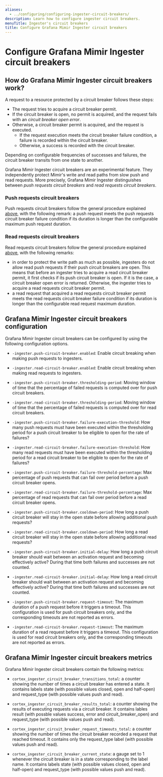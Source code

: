 ```yaml
---
aliases:
  - ../configuring/configuring-ingester-circuit-breakers/
description: Learn how to configure ingester circuit breakers.
menuTitle: Ingester's circuit breakers
title: Configure Grafana Mimir Ingester circuit breakers
---
```


# Configure Grafana Mimir Ingester circuit breakers

## How do Grafana Mimir Ingester circuit breakers work?

A request to a resource protected by a circuit breaker follows these steps:

- The request tries to acquire a circuit breaker permit.
- If the circuit breaker is open, no permit is acquired, and the request fails with an _circuit breaker open error_.
- Otherwise, a circuit breaker permit is acquired, and the request is executed.
  - If the request execution meets the circuit breaker failure condition, a failure is recorded within the circuit breaker.
  - Otherwise, a success is recorded with the circuit breaker.

Depending on configurable frequencies of successes and failures, the circuit breaker transits from one state to another.

Grafana Mimir Ingester circuit breakers are an experimental feature.
They independently protect Mimir's write and read paths from slow push and read requests.
More precisely, Grafana Mimir Ingester distinguishes between _push requests circuit breakers_ and _read requests circuit breakers_.

### Push requests circuit breakers

Push requests circuit breakers follow the general procedure explained [above](#how-do-grafana-mimir-ingester-circuit-breakers-work), with the following remark: a push request meets the push requests circuit breaker failure condition if its duration is longer than the configurable maximum push request duration.

### Read requests circuit breakers

Read requests circuit breakers follow the general procedure explained [above](#how-do-grafana-mimir-ingester-circuit-breakers-work), with the following remarks:

- in order to protect the write path as much as possible, ingesters do not allow read push requests if their push circuit breakers are open.
  This means that before an ingester tries to acquire a read circuit breaker permit, it first checks if its push circuit breaker is open.
  If it is the case, a circuit breaker open error is returned.
  Otherwise, the ingester tries to acquire a read requests circuit breaker permit.
- a read request that acquired a read requests circuit breaker permit meets the read requests circuit breaker failure condition if its duration is longer than the configurable read request maximum duration.

## Grafana Mimir Ingester circuit breakers configuration

Grafana Mimir Ingester circuit breakers can be configured by using the following configuration options.

- `-ingester.push-circuit-breaker.enabled`: Enable circuit breaking when making push requests to ingesters.

- `-ingester.read-circuit-breaker.enabled`: Enable circuit breaking when making read requests to ingesters.

- `-ingester.push-circuit-breaker.thresholding-period`: Moving window of time that the percentage of failed requests is computed over for push circuit breakers.

- `-ingester.read-circuit-breaker.thresholding-period`: Moving window of time that the percentage of failed requests is computed over for read circuit breakers.

- `-ingester.push-circuit-breaker.failure-execution-threshold`: How many push requests must have been executed within the thresholding period for a push circuit breaker to be eligible to open for the rate of failures?

- `-ingester.read-circuit-breaker.failure-execution-threshold`: How many read requests must have been executed within the thresholding period for a read circuit breaker to be eligible to open for the rate of failures?

- `-ingester.push-circuit-breaker.failure-threshold-percentage`: Max percentage of push requests that can fail over period before a push circuit breaker opens.

- `-ingester.read-circuit-breaker.failure-threshold-percentage`: Max percentage of read requests that can fail over period before a read circuit breaker opens.

- `-ingester.push-circuit-breaker.cooldown-period`: How long a push circuit breaker will stay in the open state before allowing additional push requests?

- `-ingester.read-circuit-breaker.cooldown-period`: How long a read circuit breaker will stay in the open state before allowing additional read requests?

- `-ingester.push-circuit-breaker.initial-delay`: How long a push circuit breaker should wait between an activation request and becoming effectively active? During that time both failures and successes are not counted.

- `-ingester.read-circuit-breaker.initial-delay`: How long a read circuit breaker should wait between an activation request and becoming effectively active? During that time both failures and successes are not counted.

- `-ingester.push-circuit-breaker.request-timeout`: The maximum duration of a push request before it triggers a timeout. This configuration is used for push circuit breakers only, and the corresponding timeouts are not reported as errors.

- `-ingester.read-circuit-breaker.request-timeout`: The maximum duration of a read request before it triggers a timeout. This configuration is used for read circuit breakers only, and the corresponding timeouts are not reported as errors.

## Grafana Mimir Ingester circuit breakers metrics

Grafana Mimir Ingester circuit breakers contain the following metrics:

- `cortex_ingester_circuit_breaker_transitions_total`: a counter showing the number of times a circuit breaker has entered a state. It contains labels state (with possible values closed, open and half-open) and request_type (with possible values push and read).

- `cortex_ingester_circuit_breaker_results_total`: a counter showing the results of executing requests via a circuit breaker. It contains lables result (with possble values success, error and circuit_breaker_open) and request_type (with possible values push and read).

- `cortex_ingester_circuit_breaker_request_timeouts_total`: a counter showing the number of times the circuit breaker recorded a request that reached timeout. It contains only the request_type label (with possible values push and read).

- `cortex_ingester_circuit_breaker_current_state`: a gauge set to 1 whenever the circuit breaker is in a state corresponding to the label name. It contains labels state (with possible values closed, open and half-open) and request_type (with possible values push and read).
